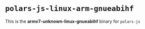 # `polars-js-linux-arm-gnueabihf`

This is the **armv7-unknown-linux-gnueabihf** binary for `polars-js`
